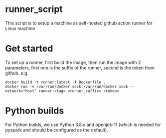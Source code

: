 # runner_script

This script is to setup a machine as self-hosted github action runner for Linux machine

# Get started
To set up a runner, first build the image, then run the image with 2 parameters, first one is the suffix of the runner, second is the token from github. e.g.

`docker build -t runner:latest -f Dockerfile .`  
`docker run -v /var/run/docker.sock:/var/run/docker.sock --network="host" runner:<tag> <runner_suffix> <token>`

# Python builds

For Python builds, we use Python 3.8.x and openjdk-11 (which is needed for pyspark and should be configured as the default).
